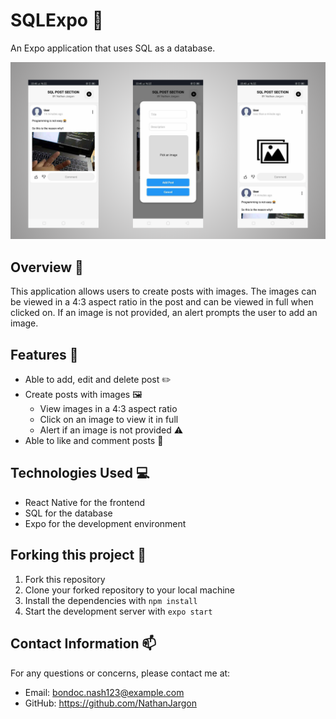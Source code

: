# SQLExpo 📱
An Expo application that uses SQL as a database.

![Screenshot](./assets/screenshot.png)

## Overview 📝
This application allows users to create posts with images. The images can be viewed in a 4:3 aspect ratio in the post and can be viewed in full when clicked on. If an image is not provided, an alert prompts the user to add an image.

## Features 🚀
- Able to add, edit and delete post ✏️
- Create posts with images 🖼️
    - View images in a 4:3 aspect ratio
    - Click on an image to view it in full
    - Alert if an image is not provided ⚠️
- Able to like and comment posts 💬

## Technologies Used 💻
- React Native for the frontend
- SQL for the database
- Expo for the development environment

## Forking this project 🍴
1. Fork this repository
2. Clone your forked repository to your local machine
3. Install the dependencies with `npm install`
4. Start the development server with `expo start`

## Contact Information 📫
For any questions or concerns, please contact me at:
- Email: bondoc.nash123@example.com
- GitHub: https://github.com/NathanJargon
